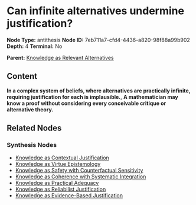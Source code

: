 # Can infinite alternatives undermine justification?

**Node Type:** antithesis
**Node ID:** 7eb711a7-cfd4-4436-a820-98f88a99b902
**Depth:** 4
**Terminal:** No

**Parent:** [Knowledge as Relevant Alternatives](knowledge-as-relevant-alternatives-synthesis-6306dae6-2404-4f10-a3e5-ceef9187df64.md)

## Content

**In a complex system of beliefs, where alternatives are practically infinite, requiring justification for each is implausible.**, **A mathematician may know a proof without considering every conceivable critique or alternative theory.**

## Related Nodes

### Synthesis Nodes

- [Knowledge as Contextual Justification](knowledge-as-contextual-justification-synthesis-c61d19e4-5d4b-476c-ab78-303a127edcf7.md)
- [Knowledge as Virtue Epistemology](knowledge-as-virtue-epistemology-synthesis-3f691883-7c75-4651-be76-d2853bfe185a.md)
- [Knowledge as Safety with Counterfactual Sensitivity](knowledge-as-safety-with-counterfactual-sensitivity-synthesis-5cab0e61-f495-47bf-b6af-9c63aee1cd29.md)
- [Knowledge as Coherence with Systematic Integration](knowledge-as-coherence-with-systematic-integration-synthesis-16796f6b-3b99-48f9-aebb-9daaf78e78df.md)
- [Knowledge as Practical Adequacy](knowledge-as-practical-adequacy-synthesis-2f261e82-e27b-4bc6-827d-470400cc028a.md)
- [Knowledge as Reliabilist Justification](knowledge-as-reliabilist-justification-synthesis-623dff58-8ef1-4d07-a84c-2dd2b57fd543.md)
- [Knowledge as Evidence-Based Justification](knowledge-as-evidence-based-justification-synthesis-06391c5b-d490-4c72-9454-c46b99de3ed5.md)
